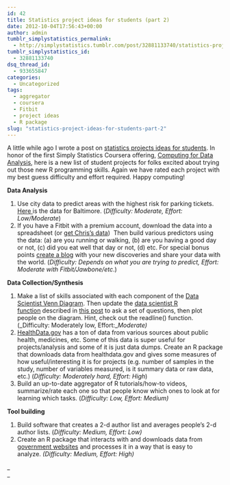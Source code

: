 ```yaml
---
id: 42
title: Statistics project ideas for students (part 2)
date: 2012-10-04T17:56:43+00:00
author: admin
tumblr_simplystatistics_permalink:
  - http://simplystatistics.tumblr.com/post/32881133740/statistics-project-ideas-for-students-part-2
tumblr_simplystatistics_id:
  - 32881133740
dsq_thread_id:
  - 933655847
categories:
  - Uncategorized
tags:
  - aggregator
  - coursera
  - Fitbit
  - project ideas
  - R package
slug: "statistics-project-ideas-for-students-part-2"
---
```

A little while ago I wrote a post on <a href="http://simplystatistics.org/post/18493330661/statistics-project-ideas-for-students" target="_blank">statistics projects ideas for students</a>. In honor of the first Simply Statistics Coursera offering, <a href="https://www.coursera.org/course/compdata" target="_blank">Computing for Data Analysis</a>, here is a new list of student projects for folks excited about trying out those new R programming skills. Again we have rated each project with my best guess difficulty and effort required. Happy computing!

**Data Analysis**

  1. Use city data to predict areas with the highest risk for parking tickets. <a href="https://data.baltimorecity.gov/Financial/Parking-Citations/n4ma-fj3m" target="_blank">Here </a>is the data for Baltimore. (_Difficulty: Moderate, Effort: Low/Moderate_)
  2. If you have a Fitbit with a premium account, download the data into a spreadsheet (or <a href="https://www.dropbox.com/sh/gauvv2fzf623ia5/SOgEROC7jO/Current" target="_blank">get Chris&#8217;s data</a>)  Then build various predictors using the data: (a) are you running or walking, (b) are you having a good day or not, (c) did you eat well that day or not, (d) etc. For special bonus points <a href="http://myyearofdata.wordpress.com/" target="_blank">create a blog</a> with your new discoveries and share your data with the world. (_Difficulty: Depends on what you are trying to predict, Effort: Moderate with Fitbit/Jawbone/etc_.)

**Data Collection/Synthesis**

  1. Make a list of skills associated with each component of the <a href="http://www.drewconway.com/zia/?p=2378" target="_blank">Data Scientist Venn Diagram</a>. Then update the <a href="https://github.com/jtleek/datascientist/blob/master/dataScientist.R" target="_blank">data scientist R function</a> described in <a href="http://simplystatistics.org/post/11271228367/datascientist" target="_blank">this post</a> to ask a set of questions, then plot people on the diagram. Hint, check out the readline() function. (_Difficulty: Moderately low, Effort:__Moderate)_
  2. <a href="http://www.healthdata.gov/" target="_blank">HealthData.gov</a> has a ton of data from various sources about public health, medicines, etc. Some of this data is super useful for projects/analysis and some of it is just data dumps. Create an R package that downloads data from healthdata.gov and gives some measures of how useful/interesting it is for projects (e.g. number of samples in the study, number of variables measured, is it summary data or raw data, etc.) (_Difficulty: Moderately hard, Effort: High_)
  3. Build an up-to-date aggregator of R tutorials/how-to videos, summarize/rate each one so that people know which ones to look at for learning which tasks. (_Difficulty: Low, Effort: Medium)_

**Tool building**

  1. Build software that creates a 2-d author list and averages people&#8217;s 2-d author lists. (_Difficulty: Medium, Effort: Low)_
  2. Create an R package that interacts with and downloads data from <a href="http://simplystatistics.org/post/15182715327/list-of-cities-states-with-open-data-help-me-find" target="_blank">government websites</a> and processes it in a way that is easy to analyze. _(Difficulty: Medium, Effort: High)_

_  
_
